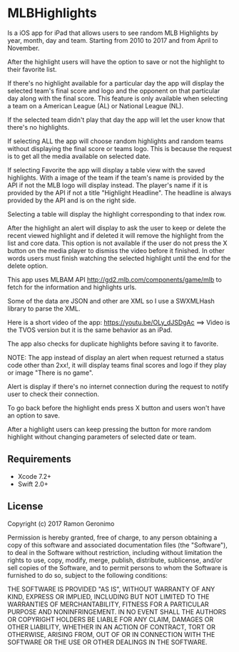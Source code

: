 # MLBHighlights

Is a iOS app for iPad that allows users to see random MLB Highlights by year, month, day and team. Starting from 2010 to 2017 and from April to November.

After the highlight users will have the option to save or not the highlight to their favorite list.

If there's no highlight available for a particular day the app will display the selected team's final score and logo and the opponent on that particular day along with the final score.  This feature is only available when selecting a team on a American League (AL) or National League (NL).

If the selected team didn't play that day the app will let the user know that there's no highlights. 

If selecting ALL the app will choose random highlights and random teams without displaying the final score or teams logo. This is because the request is to get all the media available on selected date.

If selecting Favorite the app will display a table view with the saved highlights. With a image of the team if the team's name is provided by the API if not the MLB logo will display instead. The player's name if it is provided by the API if not a title "Highlight Headline". The headline is always provided by the API and is on the right side.

Selecting a table will display the highlight corresponding to that index row.

After the highlight an alert will display to ask the user to keep or delete the recent viewed highlight and if deleted it will remove the highlight from the list and core data. This option is not available if the user do not press the X button  on the media player to dismiss the video before it finished.  In other words users must finish watching the selected highlight until the end for the delete option.

This app uses MLBAM API http://gd2.mlb.com/components/game/mlb to fetch for the information and highlights urls.

Some of the data are JSON and other are XML so I use a SWXMLHash library to parse the XML.

Here is a short video of the app:  https://youtu.be/OLy_dJSDgAc ==> Video is the TVOS version but it is the same behavior as an iPad.

The app also checks for duplicate highlights before saving it to favorite.

NOTE: The app instead of display an alert when request returned a status code other than 2xx!, it will display teams final scores and logo if they play or image "There is no game".

Alert is display if there's no internet connection during the request to notify user to check their connection.

To go back before the highlight ends press X button and users won't have an option to save.

After a highlight users can keep pressing the button for more random highlight without changing parameters of selected date or team.

## Requirements

 - Xcode 7.2+
 - Swift 2.0+

## License

Copyright (c) 2017 Ramon Geronimo

Permission is hereby granted, free of charge, to any person obtaining a copy of this software and associated documentation files (the "Software"), to deal in the Software without restriction, including without limitation the rights to use, copy, modify, merge, publish, distribute, sublicense, and/or sell copies of the Software, and to permit persons to whom the Software is furnished to do so, subject to the following conditions:

THE SOFTWARE IS PROVIDED "AS IS", WITHOUT WARRANTY OF ANY KIND, EXPRESS OR IMPLIED, INCLUDING BUT NOT LIMITED TO THE WARRANTIES OF MERCHANTABILITY, FITNESS FOR A PARTICULAR PURPOSE AND NONINFRINGEMENT. IN NO EVENT SHALL THE AUTHORS OR COPYRIGHT HOLDERS BE LIABLE FOR ANY CLAIM, DAMAGES OR OTHER LIABILITY, WHETHER IN AN ACTION OF CONTRACT, TORT OR OTHERWISE, ARISING FROM, OUT OF OR IN CONNECTION WITH THE SOFTWARE OR THE USE OR OTHER DEALINGS IN THE SOFTWARE.

